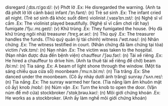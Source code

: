 disregard /ˌdɪs.rɪˈɡɑːd/: (v) Phớt lờ .Ex: He disregarded the warning. (Anh ta đã phớt lờ lời cảnh báo)
infant /ˈɪn.fənt/: (n) Trẻ sơ sinh .Ex: The infant cried all night. (Trẻ sơ sinh đã khóc suốt đêm)
violinist /ˌvaɪəˈlɪn.ɪst/: (n) Nghệ sĩ vĩ cầm .Ex: The violinist played beautifully. (Nghệ sĩ vĩ cầm chơi rất hay)
fumigate /ˈfjuː.mɪ.ɡeɪt/: (v) Khử trùng .Ex: They fumigated the house. (Họ đã khử trùng ngôi nhà)
treasurer /ˈtreʒ.ər.ər/: (n) Thủ quỹ .Ex: The treasurer handles the funds. (Thủ quỹ quản lý tài chính)
witness /ˈwɪt.nəs/: (n) Nhân chứng .Ex: The witness testified in court. (Nhân chứng đã làm chứng tại tòa)
victim /ˈvɪk.tɪm/: (n) Nạn nhân .Ex: The victim was taken to the hospital. (Nạn nhân được đưa đến bệnh viện)
chauffeur /ˈʃəʊ.fər/: (n) Tài xế riêng .Ex: He hired a chauffeur to drive him. (Anh ta thuê tài xế riêng để chở)
beam /biːm/: (n) Tia sáng .Ex: A beam of light shone through the window. (Một tia sáng chiếu qua cửa sổ)
moonbeam /ˈmuːn.biːm/: (n) Tia trăng .Ex: She danced under the moonbeam. (Cô ấy nhảy dưới ánh trăng)
sunray /ˈsʌn.reɪ/: (n) Tia nắng .Ex: The sunray warmed her face. (Tia nắng làm ấm khuôn mặt cô ấy)
knob /nɒb/: (n) Núm vặn .Ex: Turn the knob to open the door. (Vặn núm để mở cửa)
stockbroker /ˈstɒkˌbrəʊ.kər/: (n) Môi giới chứng khoán .Ex: He works as a stockbroker. (Anh ấy làm nghề môi giới chứng khoán)